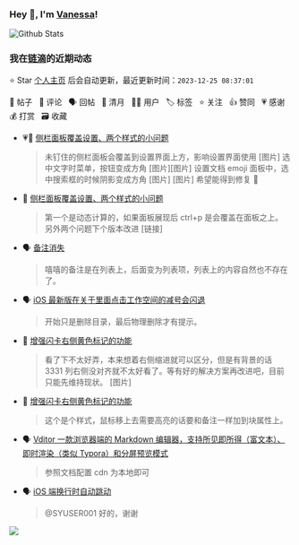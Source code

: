 ### Hey 👋, I'm [Vanessa](http://vanessa.b3log.org/)!

![Github Stats](https://github-readme-stats.vercel.app/api?username=Vanessa219&show_icons=true)

<!--events start -->

### 我在[链滴](https://ld246.com)的近期动态

⭐️ Star [个人主页](https://github.com/Vanessa219/Vanessa219) 后会自动更新，最近更新时间：`2023-12-25 08:37:01`

📝 帖子 &nbsp; 💬 评论 &nbsp; 🗣 回帖 &nbsp; 🌙 清月 &nbsp; 👨‍💻 用户 &nbsp; 🏷️ 标签 &nbsp; ⭐️ 关注 &nbsp; 👍 赞同 &nbsp; 💗 感谢 &nbsp; 💰 打赏 &nbsp; 🗃 收藏

* 💗📝 [侧栏面板覆盖设置、两个样式的小问题](https://ld246.com/article/1703392227458)

  > 未钉住的侧栏面板会覆盖到设置界面上方，影响设置界面使用 [图片] 选中文字时菜单，按钮变成方角 [图片][图片] 设置文档 emoji 面板中，选中搜索框的时候阴影变成方角 [图片] [图片] 希望能得到修复 💖
* 💬 [侧栏面板覆盖设置、两个样式的小问题](https://ld246.com/article/1703392227458/comment/1703437431503#comments)

  > 第一个是动态计算的，如果面板展现后 ctrl+p 是会覆盖在面板之上。 另外两个问题下个版本改进 [链接]
* 🗣 [备注消失](https://ld246.com/article/1703170610418/comment/1703257037607#comments)

  > 嘻嘻的备注是在列表上，后面变为列表项，列表上的内容自然也不存在了。
* 🗣 [iOS 最新版在关于里面点击工作空间的减号会闪退](https://ld246.com/article/1703151906396/comment/1703243819230#comments)

  > 开始只是删除目录，最后物理删除才有提示。
* 💬 [增强闪卡右侧黄色标记的功能](https://ld246.com/article/1703238118677/comment/1703256656700#comments)

  > 看了下不太好弄，本来想着右侧缩进就可以区分，但是有背景的话 3331 列右侧没对齐就不太好看了。等有好的解决方案再改进吧，目前只能先维持现状。 [图片]
* 💬 [增强闪卡右侧黄色标记的功能](https://ld246.com/article/1703238118677/comment/1703251164736#comments)

  > 这个是个样式，鼠标移上去需要高亮的话要和备注一样加到块属性上。
* 🗣 [Vditor 一款浏览器端的 Markdown 编辑器，支持所见即所得（富文本）、即时渲染（类似 Typora）和分屏预览模式](https://ld246.com/article/1549638745630/comment/1703239112753#comments)

  > 参照文档配置 cdn 为本地即可
* 🗣 [iOS 端换行时自动跳动](https://ld246.com/article/1703183150038/comment/1703210834030#comments)

  > @SYUSER001 好的，谢谢


<!--events end -->

<a title="Hits" target="_blank" href="https://github.com/Vanessa219/Vanessa219"><img src="https://hits.b3log.org/Vanessa219/Vanessa219.svg"></a>
